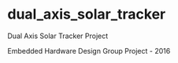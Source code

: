 # dual_axis_solar_tracker
Dual Axis Solar Tracker Project 

Embedded Hardware Design
Group Project - 2016
